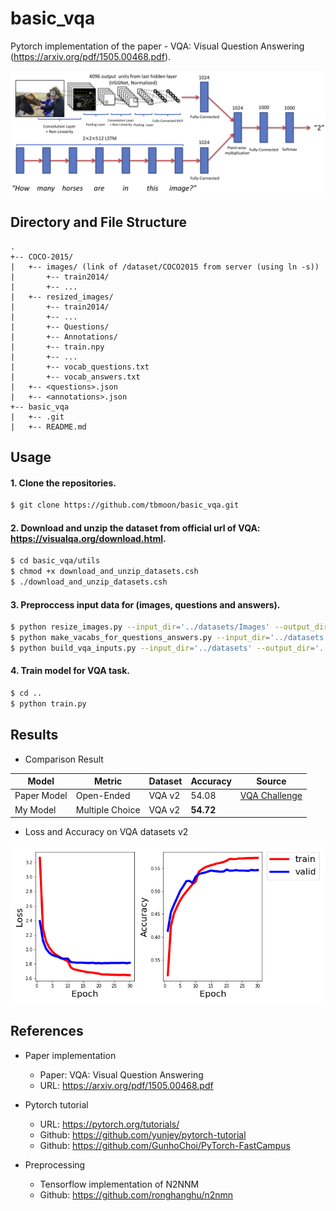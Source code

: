 # basic_vqa
Pytorch implementation of the paper - VQA: Visual Question Answering (https://arxiv.org/pdf/1505.00468.pdf).

![model](./png/basic_model.png)

## Directory and File Structure
```
.
+-- COCO-2015/
|   +-- images/ (link of /dataset/COCO2015 from server (using ln -s))
|       +-- train2014/
|       +-- ...
|   +-- resized_images/
|       +-- train2014/
|       +-- ...
|       +-- Questions/
|       +-- Annotations/
|       +-- train.npy
|       +-- ...
|       +-- vocab_questions.txt
|       +-- vocab_answers.txt
|   +-- <questions>.json
|   +-- <annotations>.json
+-- basic_vqa
|   +-- .git
|   +-- README.md
```


## Usage 

#### 1. Clone the repositories.
```bash
$ git clone https://github.com/tbmoon/basic_vqa.git
```

#### 2. Download and unzip the dataset from official url of VQA: https://visualqa.org/download.html.

```bash
$ cd basic_vqa/utils
$ chmod +x download_and_unzip_datasets.csh
$ ./download_and_unzip_datasets.csh
```

#### 3. Preproccess input data for (images, questions and answers).

```bash
$ python resize_images.py --input_dir='../datasets/Images' --output_dir='../datasets/Resized_Images'  
$ python make_vacabs_for_questions_answers.py --input_dir='../datasets'
$ python build_vqa_inputs.py --input_dir='../datasets' --output_dir='../datasets'
```

#### 4. Train model for VQA task.

```bash
$ cd ..
$ python train.py
```

## Results

- Comparison Result

| Model | Metric | Dataset | Accuracy | Source |
| --- | --- | --- | --- | --- |
| Paper Model | Open-Ended | VQA v2 | 54.08 | [VQA Challenge](https://visualqa.org/roe.html) |
| My Model | Multiple Choice | VQA v2 | **54.72** | |


- Loss and Accuracy on VQA datasets v2

![train1](./png/train.png)


## References
* Paper implementation
  + Paper: VQA: Visual Question Answering
  + URL: https://arxiv.org/pdf/1505.00468.pdf
    
* Pytorch tutorial
  + URL: https://pytorch.org/tutorials/
  + Github: https://github.com/yunjey/pytorch-tutorial
  + Github: https://github.com/GunhoChoi/PyTorch-FastCampus

* Preprocessing
  + Tensorflow implementation of N2NNM
  + Github: https://github.com/ronghanghu/n2nmn
